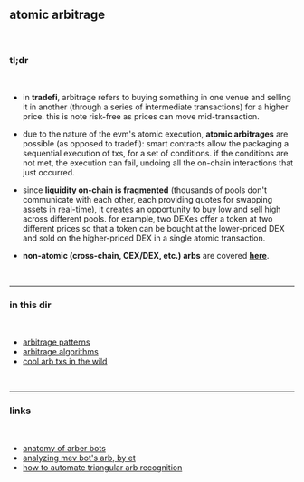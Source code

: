 ## atomic arbitrage

<br>

### tl;dr

<br>


* in **tradefi**, arbitrage refers to buying something in one venue and selling it in another (through a series of intermediate transactions) for a higher price. this is note risk-free as prices can move mid-transaction.

* due to the nature of the evm's atomic execution, **atomic arbitrages** are possible (as opposed to tradefi): smart contracts allow the packaging a sequential execution of txs, for a set of conditions. if the conditions are not met, the execution can fail, undoing all the on-chain interactions that just occurred.

* since **liquidity on-chain is fragmented** (thousands of pools don't communicate with each other, each providing quotes for swapping assets in real-time), it creates an opportunity to buy low and sell high across different pools. for example, two DEXes offer a token at two different prices so that a token can be bought at the lower-priced DEX and sold on the higher-priced DEX in a single atomic transaction.

* **non-atomic (cross-chain, CEX/DEX, etc.) arbs** are covered **[here](https://github.com/go-outside-labs/mev-toolkit/tree/main/MEV_strategies/stat_arbs)**.

<br>

----

### in this dir

<br>

* [arbitrage patterns](patterns)
* [arbitrage algorithms](algorithms)
* [cool arb txs in the wild](mev_bots_wild)


<br>

----

### links

<br>

* [anatomy of arber bots](https://github.com/go-outside-labs/mev-toolkit/blob/main/MEV_searchers/bots/arbers.md)
* [analyzing mev bot's arb, by et](https://medium.com/@etdu/analyzing-an-mev-bots-arbitrage-on-ethereum-c6980cfd347)
* [how to automate triangular arb recognition](https://mirror.xyz/0xc19565163aFdEe3783FC970E4Bd0275B11848d34/5-tFRGLVbVq0uCLnWnw7B0D-mD7GKZr1DfPXhyopU0Y)


